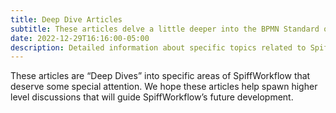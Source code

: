 ```yaml
---
title: Deep Dive Articles
subtitle: These articles delve a little deeper into the BPMN Standard or provide technical details on complex implementations.
date: 2022-12-29T16:16:00-05:00
description: Detailed information about specific topics related to SpiffWorkflow - including answers to frequently asked questions, technical documentation, and articles on more complex topics. 
---
```

These articles are “Deep Dives” into specific areas of SpiffWorkflow that deserve some special attention. We hope these articles  help spawn higher level discussions that will guide SpiffWorkflow’s future development. 
